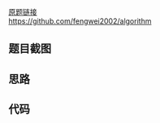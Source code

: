 [原题链接]()  
https://github.com/fengwei2002/algorithm  


## 题目截图



## 思路



## 代码


``` cpp 

```

``` go

```